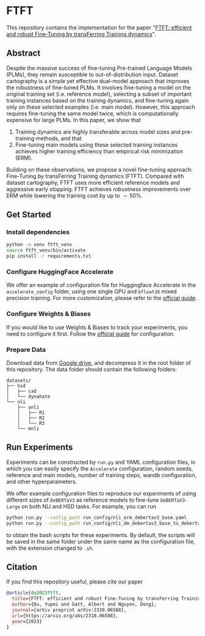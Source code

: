 # FTFT

This repository contains the implementation for the paper 
"[FTFT: efficient and robust Fine-Tuning by transFerring Training dynamics](https://arxiv.org/abs/2310.06588)".


## Abstract
Despite the massive success of fine-tuning Pre-trained Language Models (PLMs), they remain susceptible to out-of-distribution input. Dataset cartography is a simple yet effective dual-model approach that improves the robustness of fine-tuned PLMs. It involves fine-tuning a model on the original training set (i.e. reference model), selecting a subset of important training instances based on the training dynamics, and fine-tuning again only on these selected examples (i.e. main model). However, this approach requires fine-tuning the same model twice, which is computationally expensive for large PLMs. In this paper, we show that 
1) Training dynamics are highly transferable across model sizes 
and pre-training methods, and that
2) Fine-tuning main models using these selected training instances 
achieves higher training efficiency than empirical risk minimization (ERM).

Building on these observations, we propose a novel fine-tuning approach: Fine-Tuning by transFerring Training dynamics (FTFT). Compared with dataset cartography, FTFT uses more efficient reference models and aggressive early stopping.  FTFT achieves robustness improvements over ERM while lowering the training cost by up to $\sim 50\%$.



## Get Started

### Install dependencies
```bash
python -m venv ftft_venv
source ftft_venv/bin/activate
pip install -r requirements.txt
```

### Configure HuggingFace Accelerate

We offer an example of configuration file
for Huggingface Accelerate in the `accelerate_config` folder, 
using one single GPU and `bfloat16` mixed precision training. 
For more customization, please refer to 
the [official guide](https://huggingface.co/docs/accelerate/basic_tutorials/install#configuring--accelerate). 


### Configure Weights & Biases

If you would like to use Weights & Biases to track your experiments, you need to configure it first.
Follow the [official guide](https://docs.wandb.ai/quickstart) for configuration.

### Prepare Data

Download data from [Google drive](https://drive.google.com/file/d/1MWaJo8rBDaX2I286B3NHWoZATlDhJjq1/view?usp=sharing), 
and decompress it in the root folder of this repository. 
The data folder should contain the following folders:
```
datasets/
├── hsd
│   ├── cad
│   └── dynahate
└── nli
    ├── anli
    │   ├── R1
    │   ├── R2
    │   └── R3
    └── mnli
```

## Run Experiments

Experiments can be constructed by ```run.py``` and YAML configuration files,
in which you can easily specify the ```Accelerate``` configuration, 
random seeds, reference and main models, number of training steps, 
wandb configuration, and other hyperparameters.

We offer example configuration files to reproduce our experiments of 
using different sizes of ```DeBERTaV3``` as reference models to fine-tune ```DeBERTaV3-Large``` 
on both NLI and HSD tasks. 
For example, you can run 
```bash
python run.py --config_path run_config/nli_erm_debertav3_base.yaml
python run.py --config_path run_config/nli_dm_debertav3_base_to_debertav3_large.yaml
```
to obtain the bash scripts for these experiments. 
By default, the scripts will be saved in the same folder under the same name as the configuration file, 
with the extension changed to ```.sh```.


## Citation

If you find this repository useful, please cite our paper

```bibtex
@article{du2023ftft,
  title={FTFT: efficient and robust Fine-Tuning by transFerring Training dynamics},
  author={Du, Yupei and Gatt, Albert and Nguyen, Dong}, 
  journal={arXiv preprint arXiv:2310.06588},
  url={https://arxiv.org/abs/2310.06588},
  year={2023}
}
```